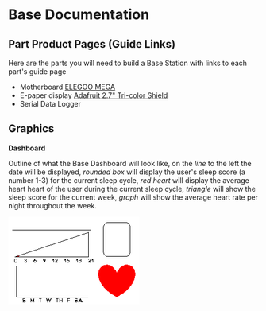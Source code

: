 # Base Documentation


## **Part Product Pages (Guide Links)**

Here are the parts you will need to build a Base Station with links to each part's guide page

- Motherboard [ELEGOO MEGA](https://www.elegoo.com/products/elegoo-mega-2560-r3-board)
- E-paper display [Adafruit 2.7" Tri-color Shield](https://www.adafruit.com/product/4229)
- Serial Data Logger []()


## Graphics

**Dashboard**

Outline of what the Base Dashboard will look like, on the *line* to the left the date will be displayed, *rounded box* will display the user's sleep score (a number 1-3) for the current sleep cycle, *red heart* will display the average heart heart of the user during the current sleep cycle, *triangle* will show the sleep score for the current week, *graph* will show the average heart rate per night throughout the week.

![Dashboard Outline](images/Dashboard.bmp)  
